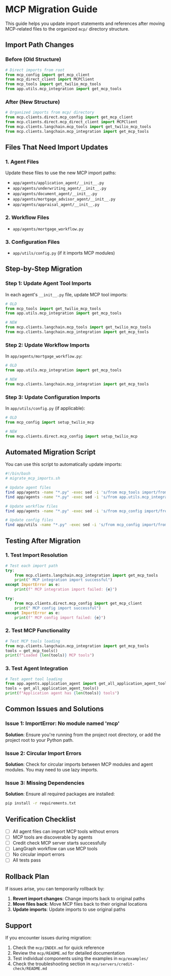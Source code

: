 # MCP Migration Guide

This guide helps you update import statements and references after moving MCP-related files to the organized `mcp/` directory structure.

## Import Path Changes

### Before (Old Structure)
```python
# Direct imports from root
from mcp_config import get_mcp_client
from mcp_direct_client import MCPClient
from mcp_tools import get_twilio_mcp_tools
from app.utils.mcp_integration import get_mcp_tools
```

### After (New Structure)
```python
# Organized imports from mcp/ directory
from mcp.clients.direct.mcp_config import get_mcp_client
from mcp.clients.direct.mcp_direct_client import MCPClient
from mcp.clients.langchain.mcp_tools import get_twilio_mcp_tools
from mcp.clients.langchain.mcp_integration import get_mcp_tools
```

## Files That Need Import Updates

### 1. Agent Files
Update these files to use the new MCP import paths:

- `app/agents/application_agent/__init__.py`
- `app/agents/underwriting_agent/__init__.py`
- `app/agents/document_agent/__init__.py`
- `app/agents/mortgage_advisor_agent/__init__.py`
- `app/agents/appraisal_agent/__init__.py`

### 2. Workflow Files
- `app/agents/mortgage_workflow.py`

### 3. Configuration Files
- `app/utils/config.py` (if it imports MCP modules)

## Step-by-Step Migration

### Step 1: Update Agent Tool Imports
In each agent's `__init__.py` file, update MCP tool imports:

```python
# OLD
from mcp_tools import get_twilio_mcp_tools
from app.utils.mcp_integration import get_mcp_tools

# NEW
from mcp.clients.langchain.mcp_tools import get_twilio_mcp_tools
from mcp.clients.langchain.mcp_integration import get_mcp_tools
```

### Step 2: Update Workflow Imports
In `app/agents/mortgage_workflow.py`:

```python
# OLD
from app.utils.mcp_integration import get_mcp_tools

# NEW
from mcp.clients.langchain.mcp_integration import get_mcp_tools
```

### Step 3: Update Configuration Imports
In `app/utils/config.py` (if applicable):

```python
# OLD
from mcp_config import setup_twilio_mcp

# NEW
from mcp.clients.direct.mcp_config import setup_twilio_mcp
```

## Automated Migration Script

You can use this script to automatically update imports:

```bash
#!/bin/bash
# migrate_mcp_imports.sh

# Update agent files
find app/agents -name "*.py" -exec sed -i 's/from mcp_tools import/from mcp.clients.langchain.mcp_tools import/g' {} \;
find app/agents -name "*.py" -exec sed -i 's/from app.utils.mcp_integration import/from mcp.clients.langchain.mcp_integration import/g' {} \;

# Update workflow files
find app/agents -name "*.py" -exec sed -i 's/from mcp_config import/from mcp.clients.direct.mcp_config import/g' {} \;

# Update config files
find app/utils -name "*.py" -exec sed -i 's/from mcp_config import/from mcp.clients.direct.mcp_config import/g' {} \;
```

## Testing After Migration

### 1. Test Import Resolution
```python
# Test each import path
try:
    from mcp.clients.langchain.mcp_integration import get_mcp_tools
    print(" MCP integration import successful")
except ImportError as e:
    print(f" MCP integration import failed: {e}")

try:
    from mcp.clients.direct.mcp_config import get_mcp_client
    print(" MCP config import successful")
except ImportError as e:
    print(f" MCP config import failed: {e}")
```

### 2. Test MCP Functionality
```python
# Test MCP tools loading
from mcp.clients.langchain.mcp_integration import get_mcp_tools
tools = get_mcp_tools()
print(f"Loaded {len(tools)} MCP tools")
```

### 3. Test Agent Integration
```python
# Test agent tool loading
from app.agents.application_agent import get_all_application_agent_tools
tools = get_all_application_agent_tools()
print(f"Application agent has {len(tools)} tools")
```

## Common Issues and Solutions

### Issue 1: ImportError: No module named 'mcp'
**Solution**: Ensure you're running from the project root directory, or add the project root to your Python path.

### Issue 2: Circular Import Errors
**Solution**: Check for circular imports between MCP modules and agent modules. You may need to use lazy imports.

### Issue 3: Missing Dependencies
**Solution**: Ensure all required packages are installed:
```bash
pip install -r requirements.txt
```

## Verification Checklist

- [ ] All agent files can import MCP tools without errors
- [ ] MCP tools are discoverable by agents
- [ ] Credit check MCP server starts successfully
- [ ] LangGraph workflow can use MCP tools
- [ ] No circular import errors
- [ ] All tests pass

## Rollback Plan

If issues arise, you can temporarily rollback by:

1. **Revert import changes**: Change imports back to original paths
2. **Move files back**: Move MCP files back to their original locations
3. **Update imports**: Update imports to use original paths

## Support

If you encounter issues during migration:

1. Check the `mcp/INDEX.md` for quick reference
2. Review the `mcp/README.md` for detailed documentation
3. Test individual components using the examples in `mcp/examples/`
4. Check the troubleshooting section in `mcp/servers/credit-check/README.md`
